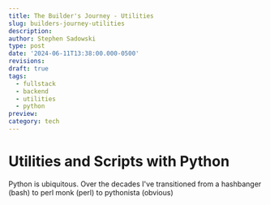```yaml
---
title: The Builder's Journey - Utilities
slug: builders-journey-utilities
description:
author: Stephen Sadowski
type: post
date: '2024-06-11T13:38:00.000-0500'
revisions:
draft: true
tags:
  - fullstack
  - backend
  - utilities
  - python
preview:
category: tech
---
```

# Utilities and Scripts with Python

Python is ubiquitous. Over the decades I've transitioned from a hashbanger (bash) to perl monk (perl) to pythonista (obvious)
